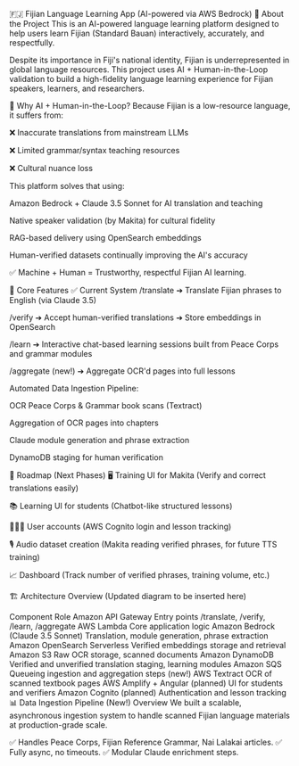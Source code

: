 🇫🇯 Fijian Language Learning App (AI-powered via AWS Bedrock)
🌺 About the Project
This is an AI-powered language learning platform designed to help users learn Fijian (Standard Bauan) interactively, accurately, and respectfully.

Despite its importance in Fiji's national identity, Fijian is underrepresented in global language resources.
This project uses AI + Human-in-the-Loop validation to build a high-fidelity language learning experience for Fijian speakers, learners, and researchers.

🤖 Why AI + Human-in-the-Loop?
Because Fijian is a low-resource language, it suffers from:

❌ Inaccurate translations from mainstream LLMs

❌ Limited grammar/syntax teaching resources

❌ Cultural nuance loss

This platform solves that using:

Amazon Bedrock + Claude 3.5 Sonnet for AI translation and teaching

Native speaker validation (by Makita) for cultural fidelity

RAG-based delivery using OpenSearch embeddings

Human-verified datasets continually improving the AI's accuracy

✅ Machine + Human = Trustworthy, respectful Fijian AI learning.

🧠 Core Features
✅ Current System
/translate
➔ Translate Fijian phrases to English (via Claude 3.5)

/verify
➔ Accept human-verified translations ➔ Store embeddings in OpenSearch

/learn
➔ Interactive chat-based learning sessions built from Peace Corps and grammar modules

/aggregate (new!)
➔ Aggregate OCR'd pages into full lessons

Automated Data Ingestion Pipeline:

OCR Peace Corps & Grammar book scans (Textract)

Aggregation of OCR pages into chapters

Claude module generation and phrase extraction

DynamoDB staging for human verification

🧭 Roadmap (Next Phases)
🖥️ Training UI for Makita (Verify and correct translations easily)

📚 Learning UI for students (Chatbot-like structured lessons)

🧑‍🤝‍🧑 User accounts (AWS Cognito login and lesson tracking)

🎙️ Audio dataset creation (Makita reading verified phrases, for future TTS training)

📈 Dashboard (Track number of verified phrases, training volume, etc.)

🏗️ Architecture Overview
(Updated diagram to be inserted here)


Component	Role
Amazon API Gateway	Entry points /translate, /verify, /learn, /aggregate
AWS Lambda	Core application logic
Amazon Bedrock (Claude 3.5 Sonnet)	Translation, module generation, phrase extraction
Amazon OpenSearch Serverless	Verified embeddings storage and retrieval
Amazon S3	Raw OCR storage, scanned documents
Amazon DynamoDB	Verified and unverified translation staging, learning modules
Amazon SQS	Queueing ingestion and aggregation steps (new!)
AWS Textract	OCR of scanned textbook pages
AWS Amplify + Angular (planned)	UI for students and verifiers
Amazon Cognito (planned)	Authentication and lesson tracking
📊 Data Ingestion Pipeline (New!)
Overview
We built a scalable, asynchronous ingestion system to handle scanned Fijian language materials at production-grade scale.

✅ Handles Peace Corps, Fijian Reference Grammar, Nai Lalakai articles.
✅ Fully async, no timeouts.
✅ Modular Claude enrichment steps.
